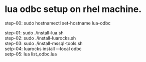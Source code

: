 # lua odbc setup on rhel machine.

step-00: sudo hostnamectl set-hostname lua-odbc  

step-01: sudo ./install-lua.sh  
step-02: sudo ./install-luarocks.sh  
step-03: sudo ./install-mssql-tools.sh  
setp-04: luarocks install --local odbc  
setp-05: lua list_odbc.lua  
